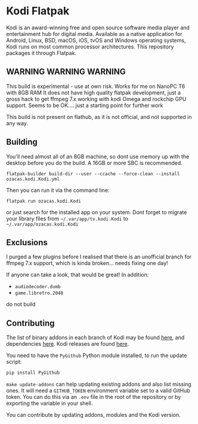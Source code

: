 # Kodi Flatpak

Kodi is an award-winning free and open source software media player and
entertainment hub for digital media. Available as a native application for
Android, Linux, BSD, macOS, iOS, tvOS and Windows operating systems, Kodi runs
on most common processor architectures. This repository packages it through
Flatpak.

## WARNING WARNING WARNING

This build is experimental - use at own risk. Works for me on NanoPC T6 with 8GB RAM
It does not have high quality flatpak development, just a gross hack to get ffmpeg 7.x working
with kodi Omega and rockchip GPU support. Seems to be OK.... just a starting point for further work 

This build is not present on flathub, as it is not official, and not supported in any way.

## Building

You'll need almost all of an 8GB machine, so dont use memory up with the desktop before you do the build. A 16GB or more SBC is recommended.

```
flatpak-builder build-dir --user --ccache --force-clean --install ozacas.kodi.Kodi.yml
```

Then you can run it via the command line:

```
flatpak run ozacas.kodi.Kodi
```

or just search for the installed app on your system. Dont forget to migrate your library files from `~/.var/app/tv.kodi.Kodi` to
`~/.var/app/ozacas.kodi.Kodi`

## Exclusions

I purged a few plugins before I realised that there is an unofficial branch for ffmpeg 7.x support, which
is kinda broken... needs fixing one day!

If anyone can take a look, that would be great! In addition:

- `audiodecoder.dumb`
- `game.libretro.2048`

do not build

## Contributing

The list of binary addons in each branch of Kodi may be found
[here](https://github.com/xbmc/repo-binary-addons/), and dependencies
[here](https://github.com/xbmc/xbmc/tree/master/tools/depends/target). Kodi
releases are found [here](https://github.com/xbmc/xbmc/releases).

You need to have the `PyGithub` Python module installed, to run the update script:

```sh
pip install PyGithub
```

`make update-addons` can help updating existing addons and also list missing ones. It will need a `GITHUB_TOKEN` environment variable set to a valid GitHub token. You can do this via an `.env` file in the root of the repository or by exporting the variable in your shell.

You can contribute by updating addons, modules and the Kodi version.
